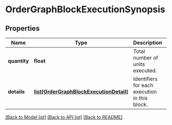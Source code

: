# OrderGraphBlockExecutionSynopsis


## Properties
Name | Type | Description | Notes
------------ | ------------- | ------------- | -------------
**quantity** | **float** | Total number of units executed. | 
**details** | [**list[OrderGraphBlockExecutionDetail]**](OrderGraphBlockExecutionDetail.md) | Identifiers for each execution in this block. | 

[[Back to Model list]](../README.md#documentation-for-models) [[Back to API list]](../README.md#documentation-for-api-endpoints) [[Back to README]](../README.md)


